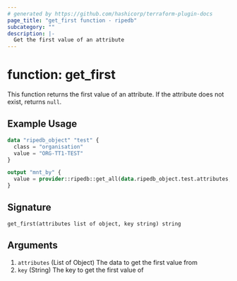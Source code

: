 ```yaml
---
# generated by https://github.com/hashicorp/terraform-plugin-docs
page_title: "get_first function - ripedb"
subcategory: ""
description: |-
  Get the first value of an attribute
---
```


# function: get_first

This function returns the first value of an attribute. 
If the attribute does not exist, returns `null`.

## Example Usage

```terraform
data "ripedb_object" "test" {
  class = "organisation"
  value = "ORG-TT1-TEST"
}

output "mnt_by" {
  value = provider::ripedb::get_all(data.ripedb_object.test.attributes, "mnt-by")
}
```

## Signature

<!-- signature generated by tfplugindocs -->
```text
get_first(attributes list of object, key string) string
```

## Arguments

<!-- arguments generated by tfplugindocs -->
1. `attributes` (List of Object) The data to get the first value from
1. `key` (String) The key to get the first value of

